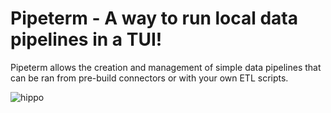 # Pipeterm - A way to run local data pipelines in a TUI!

Pipeterm allows the creation and management of simple data pipelines that can be ran from pre-build connectors or with your own ETL scripts.

![hippo](https://i.giphy.com/media/v1.Y2lkPTc5MGI3NjExNGdvMXJlenRvbDh6ZXE0M2g1ODUzZmIzaWZlNGM4M21mMTZ6eXQ0OSZlcD12MV9pbnRlcm5hbF9naWZfYnlfaWQmY3Q9Zw/euFnzaDpYakSLLwIaG/giphy.gif)
